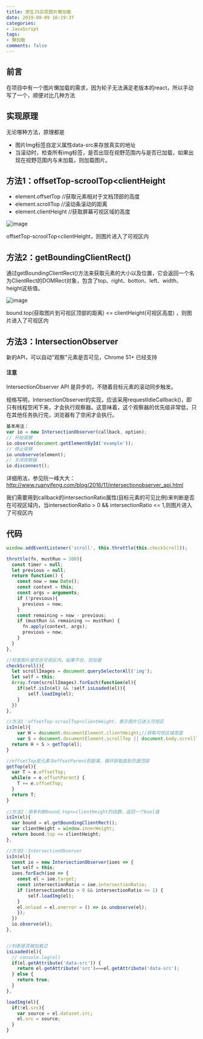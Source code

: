 ```yaml
---
title: 原生JS实现图片懒加载
date: 2019-08-09 16:19:37
categories:
- JavaScript
tags:
- 懒加载
comments: false
---
```


## 前言
在项目中有一个图片懒加载的需求，因为轮子无法满足老版本的react，所以手动写了一个，顺便对比几种方法

<!-- more -->

## 实现原理

无论哪种方法，原理都是
- 图片Img标签自定义属性data-src来存放真实的地址
- 当滚动时，检查所有img标签，是否出现在视野范围内与是否已加载，如果出现在视野范围内与未加载，则加载图片。

## 方法1：offsetTop-scroolTop<clientHeight
- element.offsetTop  //获取元素相对于文档顶部的高度
- element.scrollTop  //滚动条滚动的距离
- element.clientHeight  //获取屏幕可视区域的高度

![image](http://s11.mogucdn.com/mlcdn/c45406/190812_5028a5j1j0bi2idfa76bfdgba2g07_720x405.jpg)

offsetTop-scroolTop<clientHeight，则图片进入了可视区内

## 方法2：getBoundingClientRect()
通过getBoundingClientRect()方法来获取元素的大小以及位置，它会返回一个名为ClientRect的DOMRect对象，包含了top、right、botton、left、width、height这些值。

![image](http://s11.mogucdn.com/mlcdn/c45406/190812_635lj70h9h68d78l0c31agii794if_500x500.jpg)

bound.top(获取图片到可视区顶部的距离) <= clientHeight(可视区高度) ，则图片进入了可视区内

## 方法3：IntersectionObserver
新的API，可以自动"观察"元素是否可见，Chrome 51+ 已经支持

#### 注意
IntersectionObserver API 是异步的，不随着目标元素的滚动同步触发。

规格写明，IntersectionObserver的实现，应该采用requestIdleCallback()，即只有线程空闲下来，才会执行观察器。这意味着，这个观察器的优先级非常低，只在其他任务执行完，浏览器有了空闲才会执行。

```javascript
基本用法：
var io = new IntersectionObserver(callback, option);
// 开始观察
io.observe(document.getElementById('example'));
// 停止观察
io.unobserve(element);
// 关闭观察器
io.disconnect();
```
详细用法，参见阮一峰大大：http://www.ruanyifeng.com/blog/2016/11/intersectionobserver_api.html

我们需要用到callback的intersectionRatio属性(目标元素的可见比例)来判断是否在可视区域内，当intersectionRatio > 0 && intersectionRatio <= 1,则图片进入了可视区内

## 代码
```javascript
window.addEventListener('scroll', this.throttle(this.checkScroll));

throttle(fn, mustRun = 300){
  const timer = null;
  let previous = null;
  return function() {
    const now = new Date();
    const context = this;
    const args = arguments;
    if (!previous){
      previous = now;
    }
    const remaining = now - previous;
    if (mustRun && remaining >= mustRun) {
      fn.apply(context, args);
      previous = now;
    }
  }
},

//检查图片是否在可视区内，如果不在，则加载
checkScroll(){
  let scrollImages = document.querySelectorAll('img');
  let self = this;
  Array.from(scrollImages).forEach(function(el){
    if(self.isIn(el) && !self.isLoaded(el)){
    	self.loadImg(el);
    }
  })
},

//方法1：offsetTop-scroolTop<clientHeight，表示图片已进入可视区
isIn(el){
	var H = document.documentElement.clientHeight;//获取可视区域高度
	var S = document.documentElement.scrollTop || document.body.scrollTop;
  return H + S > getTop(el);
}

//offsetTop是元素与offsetParent的距离，循环获取直到页面顶部
getTop(el){
  var T = e.offsetTop;
  while(e = e.offsetParent) {
  	T += e.offsetTop;
  }
  return T;
}
        
//方法2：用来判断bound.top<=clientHeight的函数，返回一个bool值
isIn(el){
  var bound = el.getBoundingClientRect();
  var clientHeight = window.innerHeight;
  return bound.top <= clientHeight;
}, 

//方法3：IntersectionObserver
isIn(el){
  const io = new IntersectionObserver(ioes => {
  let self = this;
  ioes.forEach(ioe => {
    const el = ioe.target;
    const intersectionRatio = ioe.intersectionRatio;
    if (intersectionRatio > 0 && intersectionRatio <= 1) {
    	self.loadImg(el);
    }
    el.onload = el.onerror = () => io.unobserve(el);
    });
  })
  io.observe(el);
},


//判断是否被加载过
isLoaded(el){
  // console.log(el)
  if(el.getAttribute('data-src')) {
  	return el.getAttribute('src')===el.getAttribute('data-src');
  } else {
  	return true;
  }
},

loadImg(el){
  if(!el.src){
    var source = el.dataset.src;
    el.src = source;
  }
}
```